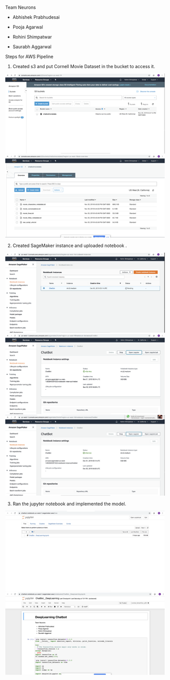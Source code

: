 Team Neurons 

- Abhishek Prabhudesai

- Pooja Agarwal

- Rohini Shimpatwar

- Saurabh Aggarwal


Steps for AWS Pipeline

1) Created s3 and put Cornell Movie Dataset in the bucket to access it.

![](images/img2.png)
![](images/img7.png)

2) Created SageMaker instance and uploaded notebook .

![](images/img1.png)
![](images/img3.png)
![](images/img4.png)

3) Ran the jupyter notebook and implemented the model.

![](images/img6.png)
![](images/img5.png)

